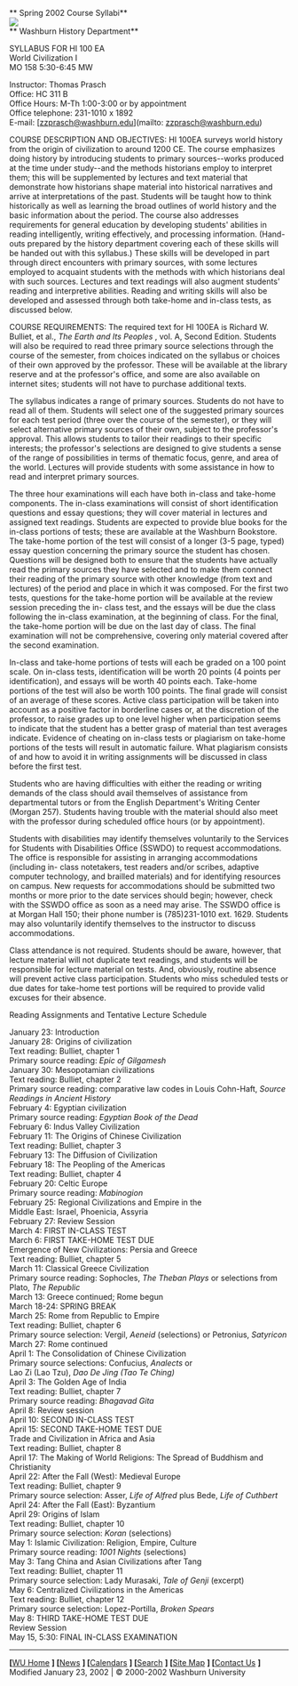 **  Spring 2002 Course Syllabi**  
![](goldbar.gif)  
**  Washburn History Department**

SYLLABUS FOR HI 100 EA  
World Civilization I  
MO 158 5:30-6:45 MW  


  
  

Instructor: Thomas Prasch  
Office: HC 311 B  
Office Hours: M-Th 1:00-3:00 or by appointment  
Office telephone: 231-1010 x 1892  
E-mail: [zzprasch@washburn.edu](mailto: zzprasch@washburn.edu)  


COURSE DESCRIPTION AND OBJECTIVES: HI 100EA surveys world history from the
origin of civilization to around 1200 CE. The course emphasizes doing history
by introducing students to primary sources--works produced at the time under
study--and the methods historians employ to interpret them; this will be
supplemented by lectures and text material that demonstrate how historians
shape material into historical narratives and arrive at interpretations of the
past. Students will be taught how to think historically as well as learning
the broad outlines of world history and the basic information about the
period. The course also addresses requirements for general education by
developing students' abilities in reading intelligently, writing effectively,
and processing information. (Hand-outs prepared by the history department
covering each of these skills will be handed out with this syllabus.) These
skills will be developed in part through direct encounters with primary
sources, with some lectures employed to acquaint students with the methods
with which historians deal with such sources. Lectures and text readings will
also augment students' reading and interpretive abilities. Reading and writing
skills will also be developed and assessed through both take-home and in-class
tests, as discussed below.  


COURSE REQUIREMENTS: The required text for HI 100EA is Richard W. Bulliet, et
al., _The Earth and Its Peoples_ , vol. A, Second Edition. Students will also
be required to read three primary source selections through the course of the
semester, from choices indicated on the syllabus or choices of their own
approved by the professor. These will be available at the library reserve and
at the professor's office, and some are also available on internet sites;
students will not have to purchase additional texts.

The syllabus indicates a range of primary sources. Students do not have to
read all of them. Students will select one of the suggested primary sources
for each test period (three over the course of the semester), or they will
select alternative primary sources of their own, subject to the professor's
approval. This allows students to tailor their readings to their specific
interests; the professor's selections are designed to give students a sense of
the range of possibilities in terms of thematic focus, genre, and area of the
world. Lectures will provide students with some assistance in how to read and
interpret primary sources.

The three hour examinations will each have both in-class and take-home
components. The in-class examinations will consist of short identification
questions and essay questions; they will cover material in lectures and
assigned text readings. Students are expected to provide blue books for the
in-class portions of tests; these are available at the Washburn Bookstore. The
take-home portion of the test will consist of a longer (3-5 page, typed) essay
question concerning the primary source the student has chosen. Questions will
be designed both to ensure that the students have actually read the primary
sources they have selected and to make them connect their reading of the
primary source with other knowledge (from text and lectures) of the period and
place in which it was composed. For the first two tests, questions for the
take-home portion will be available at the review session preceding the in-
class test, and the essays will be due the class following the in-class
examination, at the beginning of class. For the final, the take-home portion
will be due on the last day of class. The final examination will not be
comprehensive, covering only material covered after the second examination.

In-class and take-home portions of tests will each be graded on a 100 point
scale. On in-class tests, identification will be worth 20 points (4 points per
identification), and essays will be worth 40 points each. Take-home portions
of the test will also be worth 100 points. The final grade will consist of an
average of these scores. Active class participation will be taken into account
as a positive factor in borderline cases or, at the discretion of the
professor, to raise grades up to one level higher when participation seems to
indicate that the student has a better grasp of material than test averages
indicate. Evidence of cheating on in-class tests or plagiarism on take-home
portions of the tests will result in automatic failure. What plagiarism
consists of and how to avoid it in writing assignments will be discussed in
class before the first test.

Students who are having difficulties with either the reading or writing
demands of the class should avail themselves of assistance from departmental
tutors or from the English Department's Writing Center (Morgan 257). Students
having trouble with the material should also meet with the professor during
scheduled office hours (or by appointment).

Students with disabilities may identify themselves voluntarily to the Services
for Students with Disabilities Office (SSWDO) to request accommodations. The
office is responsible for assisting in arranging accommodations (including in-
class notetakers, test readers and/or scribes, adaptive computer technology,
and brailled materials) and for identifying resources on campus. New requests
for accommodations should be submitted two months or more prior to the date
services should begin; however, check with the SSWDO office as soon as a need
may arise. The SSWDO office is at Morgan Hall 150; their phone number is
(785)231-1010 ext. 1629. Students may also voluntarily identify themselves to
the instructor to discuss accommodations.

Class attendance is not required. Students should be aware, however, that
lecture material will not duplicate text readings, and students will be
responsible for lecture material on tests. And, obviously, routine absence
will prevent active class participation. Students who miss scheduled tests or
due dates for take-home test portions will be required to provide valid
excuses for their absence.

Reading Assignments and Tentative Lecture Schedule

January 23: Introduction  
January 28: Origins of civilization  
Text reading: Bulliet, chapter 1  
Primary source reading: _Epic of Gilgamesh_  
January 30: Mesopotamian civilizations  
Text reading: Bulliet, chapter 2  
Primary source reading: comparative law codes in Louis Cohn-Haft, _Source
Readings in Ancient History_  
February 4: Egyptian civilization  
Primary source reading: _Egyptian Book of the Dead_  
February 6: Indus Valley Civilization  
February 11: The Origins of Chinese Civilization  
Text reading: Bulliet, chapter 3  
February 13: The Diffusion of Civilization  
February 18: The Peopling of the Americas  
Text reading: Bulliet, chapter 4  
February 20: Celtic Europe  
Primary source reading: _Mabinogion_  
February 25: Regional Civilizations and Empire in the  
Middle East: Israel, Phoenicia, Assyria  
February 27: Review Session  
March 4: FIRST IN-CLASS TEST  
March 6: FIRST TAKE-HOME TEST DUE  
Emergence of New Civilizations: Persia and Greece  
Text reading: Bulliet, chapter 5  
March 11: Classical Greece Civilization  
Primary source reading: Sophocles, _The Theban Plays_ or selections from
Plato, _The Republic_  
March 13: Greece continued; Rome begun  
March 18-24: SPRING BREAK  
March 25: Rome from Republic to Empire  
Text reading: Bulliet, chapter 6  
Primary source selection: Vergil, _Aeneid_ (selections) or Petronius,
_Satyricon_  
March 27: Rome continued  
April 1: The Consolidation of Chinese Civilization  
Primary source selections: Confucius, _Analects_ or  
Lao Zi (Lao Tzu), _Dao De Jing (Tao Te Ching)_  
April 3: The Golden Age of India  
Text reading: Bulliet, chapter 7  
Primary source reading: _Bhagavad Gita_  
April 8: Review session  
April 10: SECOND IN-CLASS TEST  
April 15: SECOND TAKE-HOME TEST DUE  
Trade and Civilization in Africa and Asia  
Text reading: Bulliet, chapter 8  
April 17: The Making of World Religions: The Spread of Buddhism and
Christianity  
April 22: After the Fall (West): Medieval Europe  
Text reading: Bulliet, chapter 9  
Primary source selection: Asser, _Life of Alfred_ plus Bede, _Life of
Cuthbert_  
April 24: After the Fall (East): Byzantium  
April 29: Origins of Islam  
Text reading: Bulliet, chapter 10  
Primary source selection: _Koran_ (selections)  
May 1: Islamic Civilization: Religion, Empire, Culture  
Primary source reading: _1001 Nights_ (selections)  
May 3: Tang China and Asian Civilizations after Tang  
Text reading: Bulliet, chapter 11  
Primary source selection: Lady Murasaki, _Tale of Genji_ (excerpt)  
May 6: Centralized Civilizations in the Americas  
Text reading: Bulliet, chapter 12  
Primary source selection: Lopez-Portilla, _Broken Spears_  
May 8: THIRD TAKE-HOME TEST DUE  
Review Session  
May 15, 5:30: FINAL IN-CLASS EXAMINATION  
    
    
    
    
    
    
    


* * *

**[**[WU Home](/) **] [**[News](/news) **] [**[Calendars](/calendars) **]
[**[Search](/search-dir) **] [**[Site Map](/sitemap) **] [**[Contact
Us](/contacts) **]**  
Modified January 23, 2002 | © 2000-2002 Washburn University

